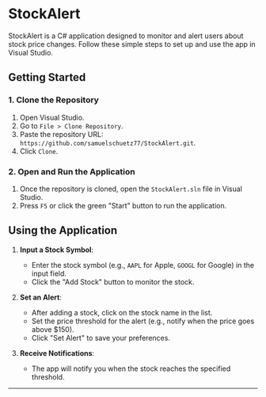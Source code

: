 # StockAlert

StockAlert is a C# application designed to monitor and alert users about stock price changes. Follow these simple steps to set up and use the app in Visual Studio.

## Getting Started

### 1. Clone the Repository

1. Open Visual Studio.
2. Go to `File > Clone Repository`.
3. Paste the repository URL: `https://github.com/samuelschuetz77/StockAlert.git`.
4. Click `Clone`.

### 2. Open and Run the Application

1. Once the repository is cloned, open the `StockAlert.sln` file in Visual Studio.
2. Press `F5` or click the green "Start" button to run the application.

## Using the Application

1. **Input a Stock Symbol**:
   - Enter the stock symbol (e.g., `AAPL` for Apple, `GOOGL` for Google) in the input field.
   - Click the "Add Stock" button to monitor the stock.

2. **Set an Alert**:
   - After adding a stock, click on the stock name in the list.
   - Set the price threshold for the alert (e.g., notify when the price goes above $150).
   - Click "Set Alert" to save your preferences.

3. **Receive Notifications**:
   - The app will notify you when the stock reaches the specified threshold.

---

